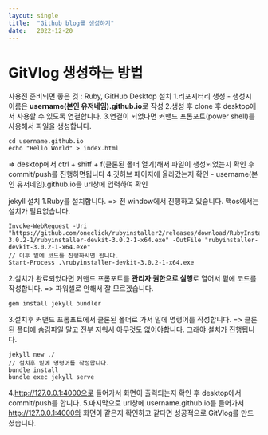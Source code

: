 ```yaml
---
layout: single
title:  "Github blog를 생성하기"
date:   2022-12-20
---
```


# **GitVlog 생성하는 방법**
사용전 준비되면 좋은 것 : Ruby, GitHub Desktop 설치
1.리포지터리 생성 - 생성시 이름은 **username(본인 유저네임).github.io**로 작성
2.생성 후 clone 후 desktop에서 사용할 수 있도록 연결합니다.
3.연결이 되었다면 커맨드 프롬포트(power shell)를 사용해서 파일을 생성합니다.
```
cd username.github.io
echo "Hello World" > index.html
```
=> desktop에서 ctrl + shitf + f(클론된 폴더 열기)해서 파일이 생성되었는지 확인 후 commit/push를 진행하면됩니다
4.깃허브 페이지에 올라갔는지 확인 - username(본인 유저네임).github.io을 url창에 입력하여 확인

jekyll 설치
1.Ruby를 설치합니다. => 전 window에서 진행하고 있습니다. 맥os에서는 설치가 필요없습니다.
```파워셀(커맨드 프롬포트)
Invoke-WebRequest -Uri "https://github.com/oneclick/rubyinstaller2/releases/download/RubyInstaller-3.0.2-1/rubyinstaller-devkit-3.0.2-1-x64.exe" -OutFile "rubyinstaller-devkit-3.0.2-1-x64.exe"
// 이후 밑에 코드를 진행하시면 됩니다.
Start-Process .\rubyinstaller-devkit-3.0.2-1-x64.exe
```
2.설치가 완료되었다면 커맨드 프롬포트를 **관리자 권한으로 실행**로 열어서 밑에 코드를 작성합니다. => 파워셀로 안해서 잘 모르겠습니다.
```
gem install jekyll bundler
```
3.설치후 커맨드 프롬포트에서 클론된 폴더로 가서 밑에 명령어를 작성합니다.
=> 클론된 폴더에 숨김파일 말고 전부 지워서 아무것도 없어야합니다. 그래야 설치가 진행됩니다.
```
jekyll new ./
// 설치후 밑에 명령어를 작성합니다.
bundle install
bundle exec jekyll serve
```
4.http://127.0.0.1:4000으로 들어가서 화면이 출력되는지 확인 후 desktop에서 commit/push를 합니다.
5.마지막으로 url창에 username.github.io를 들어가서 http://127.0.0.1:4000와 화면이 같은지 확인하고 같다면 성공적으로 GitVlog를 만드셨습니다.

